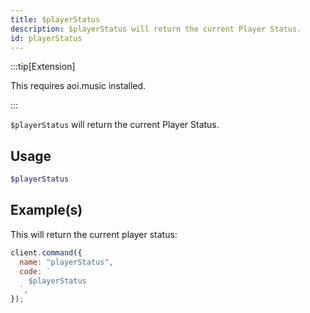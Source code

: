```yaml
---
title: $playerStatus
description: $playerStatus will return the current Player Status.
id: playerStatus
---
```


:::tip[Extension]

This requires aoi.music installed.

:::

`$playerStatus` will return the current Player Status.

## Usage

```php
$playerStatus
```

## Example(s)

This will return the current player status:

```javascript
client.command({
  name: "playerStatus",
  code: `
    $playerStatus
  `,
});
```
